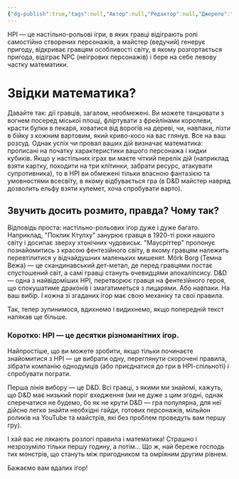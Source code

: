 ```yaml
---
{"dg-publish":true,"tags":null,"Автор":null,"Редактор":null,"Джерело":"Tg-канал","permalink":"/gremishka/nri-shho-vono-take-i-yak-v-cze-grati/","dgPassFrontmatter":true}
---
```


НРІ — це настільно-рольові ігри, в яких гравці відіграють ролі самостійно створених персонажів, а майстер (ведучий) генерує пригоду, відкриває гравцям особливості світу, в якому розгортається пригода, відіграє NPC (неігрових персонажів) і бере на себе левову частку математики.

# Звідки математика?

Давайте так: дії гравців, загалом, необмежені. Ви можете танцювати з вогнем посеред міської площі, фліртувати з фрейлінами королеви, красти булки в пекаря, ховатися від ворогів на дереві, чи, навпаки, лізти в бійку з кожним вартовим, який криво-косо на вас глянув. Все на ваш розсуд. Однак успіх чи провал ваших дій визначає математика: прописані на початку характеристики вашого персонажа і кидки кубиків. Якщо у настільних іграх ви маєте чіткий перелік дій (наприклад взяти картку, походити на три клітинки, забрати ресурс, атакувати супротивника), то в НРІ ви обмежені тільки власною фантазією та умовностями всесвіту, в якому відбувається гра (в D&D майстер навряд дозволить ельфу взяти кулемет, хоча спробувати варто).

## Звучить досить розмито, правда? Чому так? 

Відповідь проста: настільно-рольових ігор дуже і дуже багато. Наприклад, "Поклик Ктулху" занурює гравця в 1920-ті роки нашого світу і досипає зверху хтонічних чудовиськ. "Маусріттер" пропонує познайомитись з красою фентезійного світу, в якому гравцям належить перевтілитися у відчайдушних маленьких мишенят. Mörk Borg (Темна Вежа) — це скандинавський дет-метал, де перед гравцями постає спустошений світ, а самі гравці стануть очевидцями апокаліпсису. D&D — одна з найвідоміших НРІ, перетворює гравця на фентезійного героя, що спокушатиме драконів і змагатиметься з лицарями. Або навпаки. На ваш вибір. І кожна зі згаданих ігор має свою механіку та свої правила.

Так, тепер зупинимося, вдихнемо і видихнемо, якщо попередній текст налякав ще більше.

### Коротко: НРІ — це десятки різноманітних ігор. 

Найпростіше, що ви можете зробити, якщо тільки починаєте знайомитися з НРІ — це вибрати одну, переглянути скорочені правила, зібрати компанію однодумців (або приєднатися до гри в НРІ-спільноті) і спробувати пограти.

Перша лінія вибору — це D&D. Всі гравці, з якими ми знайомі, кажуть, що D&D має низький поріг входження (ми не дуже з цим згодні, однак сперечатися не будемо, бо як не крути D&D — гра популярна, для неї дійсно легко знайти необхідні гайди, готових персонажів, мільйон роликів на YouTube та майстрів, які без проблем проведуть вам першу гру).

І хай вас не лякають розлогі правила і математика! Страшно і незрозуміло тільки першу годину, а потім… Що ж, най береже господь тих монстрів, що стануть між пригодником та омріяним другим рівнем.

Бажаємо вам вдалих ігор!